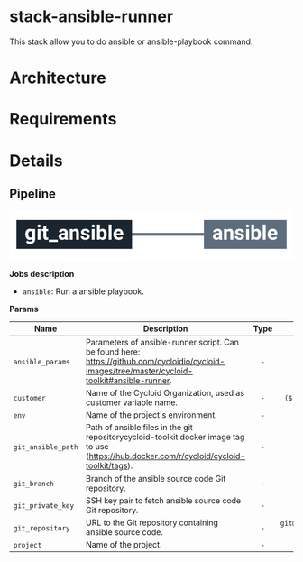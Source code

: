# stack-ansible-runner

This stack allow you to do ansible or ansible-playbook command.

# Architecture

# Requirements

# Details

## Pipeline

<img src="docs/pipeline.png" width="800">

**Jobs description**

  * `ansible`: Run a ansible playbook.

**Params**

|Name|Description|Type|Default|Required|
|---|---|:---:|:---:|:---:|
|`ansible_params`|Parameters of ansible-runner script. Can be found here: https://github.com/cycloidio/cycloid-images/tree/master/cycloid-toolkit#ansible-runner.|`-`|`dict`|`True`|
|`customer`|Name of the Cycloid Organization, used as customer variable name.|`-`|`($ organization_canonical $)`|`True`|
|`env`|Name of the project's environment.|`-`|`($ environment $)`|`True`|
|`git_ansible_path`|Path of ansible files in the git repositorycycloid-toolkit docker image tag to use (https://hub.docker.com/r/cycloid/cycloid-toolkit/tags).|`-`|`./`|`True`|
|`git_branch`|Branch of the ansible source code Git repository.|`-`|`master`|`True`|
|`git_private_key`|SSH key pair to fetch ansible source code Git repository.|`-`|`((git_config.ssh_key))`|`True`|
|`git_repository`|URL to the Git repository containing ansible source code.|`-`|`git@github.com:MyUser/ansible-code.git`|`True`|
|`project`|Name of the project.|`-`|`($ project $)`|`True`|
